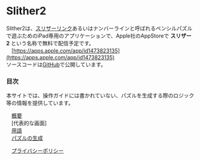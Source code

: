 # Slither2
Slither2は、[スリザーリンク](http://ja.wikipedia.org/wiki/スリザーリンク)あるいはナンバーラインと呼ばれるペンシルパズルで遊ぶためのiPad専用のアプリケーションで、Apple社のAppStoreで **スリザー2** という名称で無料で配信予定です。  
　[https://apps.apple.com/app/id1473823135](https://apps.apple.com/app/id1473823135)  
ソースコードは[GitHub](https://github.com/kj-oz/Slither2)で公開しています。

### 目次

本サイトでは、操作ガイドには書かれていない、パズルを生成する際のロジック等の情報を提供しています。

　[概要](./general.html)  
　[代表的な画面]  
　[用語](./terms.html)  
　[パズルの生成](./generation.html)

　[プライバシーポリシー](./privacy.html)

